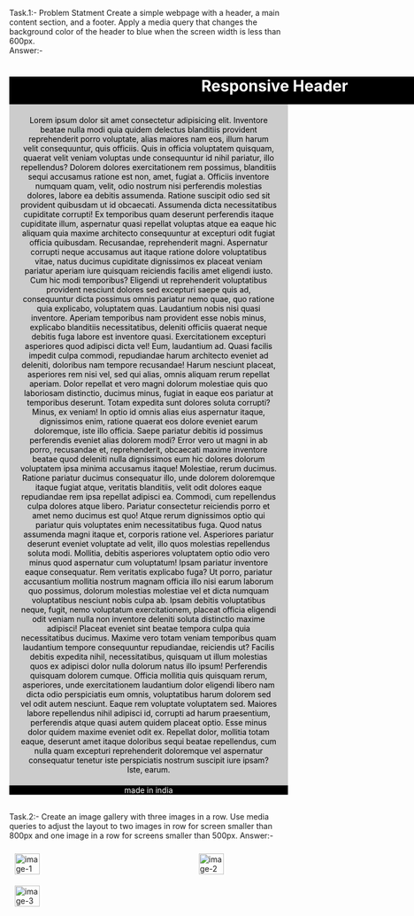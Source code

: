 Task.1:- Problem Statment
Create a simple webpage with a header, a main content section, and a footer. Apply a media query that changes the background color of the header to blue when the screen width is less than 600px. <br>
Answer:-
<!DOCTYPE html>
<html lang="en">
<head>
  <meta charset="UTF-8">
  <meta name="viewport" content="width=device-width, initial-scale=1.0">
  <title>Grid</title>
  <style>
    .header{
      height: 50px;
      width: 100vw;
      background-color: black;
      color: white;
      text-align: center;
    }
    @media screen and (max-width: 600px){
      .header{
        background-color:purple;
      }
    }
    .content-section{
      background-color:#ccc;
      color: black;
      text-align: center;
      padding: 20px;
    
    }
    .footer{
      background-color: black;
      color: white;
      text-align: center;

    }

  </style>
</head>
<body>
  <div class="header">
    <h1> Responsive Header</h1>
  </div>
  <div class="content-section">Lorem ipsum dolor sit amet consectetur adipisicing elit. Inventore beatae nulla modi quia quidem delectus blanditiis provident reprehenderit porro voluptate, alias maiores nam eos, illum harum velit consequuntur, quis officiis.
  Quis in officia voluptatem quisquam, quaerat velit veniam voluptas unde consequuntur id nihil pariatur, illo repellendus? Dolorem dolores exercitationem rem possimus, blanditiis sequi accusamus ratione est non, amet, fugiat a.
  Officiis inventore numquam quam, velit, odio nostrum nisi perferendis molestias dolores, labore ea debitis assumenda. Ratione suscipit odio sed sit provident quibusdam ut id obcaecati. Assumenda dicta necessitatibus cupiditate corrupti!
  Ex temporibus quam deserunt perferendis itaque cupiditate illum, aspernatur quasi repellat voluptas atque ea eaque hic aliquam quia maxime architecto consequuntur at excepturi odit fugiat officia quibusdam. Recusandae, reprehenderit magni.
  Aspernatur corrupti neque accusamus aut itaque ratione dolore voluptatibus vitae, natus ducimus cupiditate dignissimos ex placeat veniam pariatur aperiam iure quisquam reiciendis facilis amet eligendi iusto. Cum hic modi temporibus?
  Eligendi ut reprehenderit voluptatibus provident nesciunt dolores sed excepturi saepe quis ad, consequuntur dicta possimus omnis pariatur nemo quae, quo ratione quia explicabo, voluptatem quas. Laudantium nobis nisi quasi inventore.
  Aperiam temporibus nam provident esse nobis minus, explicabo blanditiis necessitatibus, deleniti officiis quaerat neque debitis fuga labore est inventore quasi. Exercitationem excepturi asperiores quod adipisci dicta vel! Eum, laudantium ad.
  Quasi facilis impedit culpa commodi, repudiandae harum architecto eveniet ad deleniti, doloribus nam tempore recusandae! Harum nesciunt placeat, asperiores rem nisi vel, sed qui alias, omnis aliquam rerum repellat aperiam.
  Dolor repellat et vero magni dolorum molestiae quis quo laboriosam distinctio, ducimus minus, fugiat in eaque eos pariatur at temporibus deserunt. Totam expedita sunt dolores soluta corrupti? Minus, ex veniam!
  In optio id omnis alias eius aspernatur itaque, dignissimos enim, ratione quaerat eos dolore eveniet earum doloremque, iste illo officia. Saepe pariatur debitis id possimus perferendis eveniet alias dolorem modi?
  Error vero ut magni in ab porro, recusandae et, reprehenderit, obcaecati maxime inventore beatae quod deleniti nulla dignissimos eum hic dolores dolorum voluptatem ipsa minima accusamus itaque! Molestiae, rerum ducimus.
  Ratione pariatur ducimus consequatur illo, unde dolorem doloremque itaque fugiat atque, veritatis blanditiis, velit odit dolores eaque repudiandae rem ipsa repellat adipisci ea. Commodi, cum repellendus culpa dolores atque libero.
  Pariatur consectetur reiciendis porro et amet nemo ducimus est quo! Atque rerum dignissimos optio qui pariatur quis voluptates enim necessitatibus fuga. Quod natus assumenda magni itaque et, corporis ratione vel.
  Asperiores pariatur deserunt eveniet voluptate ad velit, illo quos molestias repellendus soluta modi. Mollitia, debitis asperiores voluptatem optio odio vero minus quod aspernatur cum voluptatum! Ipsam pariatur inventore eaque consequatur.
  Rem veritatis explicabo fuga? Ut porro, pariatur accusantium mollitia nostrum magnam officia illo nisi earum laborum quo possimus, dolorum molestias molestiae vel et dicta numquam voluptatibus nesciunt nobis culpa ab.
  Ipsam debitis voluptatibus neque, fugit, nemo voluptatum exercitationem, placeat officia eligendi odit veniam nulla non inventore deleniti soluta distinctio maxime adipisci! Placeat eveniet sint beatae tempora culpa quia necessitatibus ducimus.
  Maxime vero totam veniam temporibus quam laudantium tempore consequuntur repudiandae, reiciendis ut? Facilis debitis expedita nihil, necessitatibus, quisquam ut illum molestias quos ex adipisci dolor nulla dolorum natus illo ipsum!
  Perferendis quisquam dolorem cumque. Officia mollitia quis quisquam rerum, asperiores, unde exercitationem laudantium dolor eligendi libero nam dicta odio perspiciatis eum omnis, voluptatibus harum dolorem sed vel odit autem nesciunt.
  Eaque rem voluptate voluptatem sed. Maiores labore repellendus nihil adipisci id, corrupti ad harum praesentium, perferendis atque quasi autem quidem placeat optio. Esse minus dolor quidem maxime eveniet odit ex.
  Repellat dolor, mollitia totam eaque, deserunt amet itaque doloribus sequi beatae repellendus, cum nulla quam excepturi reprehenderit doloremque vel aspernatur consequatur tenetur iste perspiciatis nostrum suscipit iure ipsam? Iste, earum.</div>
  <div class="footer"> made in india
   
  </div>
</body>
</html>

<br>

Task.2:-  Create an image gallery with three images in a row. Use media queries to adjust the layout to two images in row for screen smaller than 800px and one image in a row for screens smaller than 500px.
Answer:-
<!DOCTYPE html>
<html lang="en">
<head>
  <meta charset="UTF-8">
  <meta name="viewport" content="width=device-width, initial-scale=1.0">
  <title>Photo gallery </title>
  <style>
    .image-gallery{
          display: flex;
          flex-wrap: wrap;
           justify-content: space-between;
    }
    .image-gallery img{
      width: 30%;
      margin: 10px;
    }
    @media screen and ( max-width:800px)  {
      .image-gallery img{
        width: 45%;
      }
    }
    @media screen and (max-width:500px){
      .image-gallery img{
        width:100%;
      }
    }
  </style>
</head>
<body>
  <div class=" image-gallery">
    <img src="https://fastly.picsum.photos/id/548/200/300.jpg?hmac=dXVAc-s_U8QgoYUrMld43VmrOby1cluk-akWgxY6b9Y" alt="image-1">
    <img src="https://fastly.picsum.photos/id/548/200/300.jpg?hmac=dXVAc-s_U8QgoYUrMld43VmrOby1cluk-akWgxY6b9Y" alt="image-2">
    <img src="https://fastly.picsum.photos/id/548/200/300.jpg?hmac=dXVAc-s_U8QgoYUrMld43VmrOby1cluk-akWgxY6b9Y" alt="image-3">
  </div>
</body>
</html>

